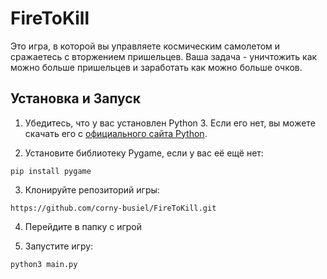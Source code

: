 # FireToKill

Это игра, в которой вы управляете космическим самолетом и сражаетесь с вторжением пришельцев. Ваша задача - уничтожить как можно больше пришельцев и заработать как можно больше очков.

## Установка и Запуск

1. Убедитесь, что у вас установлен Python 3. Если его нет, вы можете скачать его с [официального сайта Python](https://www.python.org/downloads/).

2. Установите библиотеку Pygame, если у вас её ещё нет:
```
pip install pygame
```

3. Клонируйте репозиторий игры:
```
https://github.com/corny-busiel/FireToKill.git
```

4. Перейдите в папку с игрой

5. Запустите игру:
```
python3 main.py
```